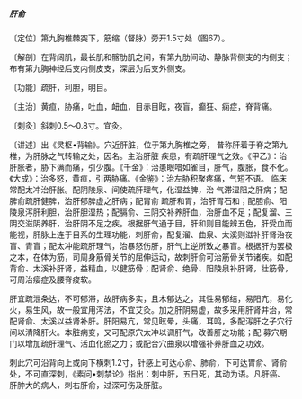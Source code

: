 ##### 肝俞

〔定位〕第九胸椎棘突下，筋缩（督脉）旁开1.5寸处（图67）。

〔解剖〕在背阔肌，最长肌和髂肋肌之间，有第九肋间动、静脉背侧支的内侧支；布有第九胸神经后支内侧皮支，深层为后支外侧支。

〔功能〕疏肝，利胆，明目。

〔主治〕黄疸，胁痛，吐血，衄血，目赤目眩，夜盲，癫狂、痫症，脊背痛。

〔刺灸〕斜刺0.5〜0.8寸。宜灸。

〔讲述〕出《灵枢•背输》。穴近肝脏，位于第九胸椎之旁， 昔称肝着于脊之第九椎，为肝脉之气转输之处，因名。主治肝脏 疾患，有疏肝理气之效。《甲乙》：治肝胀者，胁下满而痛，引少腹。《千金》：治患眼喑如雀目，肝气，腹胀，食不化。《大成》：治多怒，黄疸，引两胁痛。《金鉴》：治左胁积聚疼痛，气短不语。 临床常配太冲治肝胀。配阴陵泉、间使疏肝理气，化湿益脾，治 气滞湿阻之肝病；配脾俞疏肝健脾，治肝郁脾虚之肝病；配胃俞 疏肝和胃，治肝胃石和；配胆俞、阳陵泉泻肝利胆，治肝胆湿热；配膈俞、三阴交补养肝血，治肝血不足；配复溜、三阴交滋阴养肝，治肝阴不足之疾。根据肝气通于目，肝和则目能辨五色，肝受血而能视，肝脉上连于目系的生理功能，刺肝俞，配复溜、曲泉、太溪则滋补肝肾治夜盲、青盲；配太冲能疏肝理气，治暴怒伤肝，肝气上逆所致之暴盲。根据肝为罢极之本，在体为筋，司周身筋骨关节的屈伸运动，故刺肝俞可治筋骨关节诸疾。如配 背俞、太溪补肝肾，益精血，以健筋骨；配肾俞、绝骨、阳陵泉补肝肾，壮筋骨，可周治瘘症及腰脊痠软。

肝宜疏泄条达，不可郁滞，故肝病多实，且木郁达之，其性易郁结，易阳亢，易化火，易生风，故一般宜用泻法，不宜艾灸。加之肝阴易虚，故多采用肝肾并治，常配肾俞、太溪以益肾补肝。肝阳易亢，常见眩晕，头痛，耳鸣，多配泻肝之子穴行间以清降肝火。本脏病变，又可配原穴太冲以调肝气，改善肝之功能；配 募穴期门以增加疏肝理气、活血化瘀之力；或配合穴曲泉以增强补养肝血之功效。

刺此穴可沿背向上或向下横刺1.2寸，针感上可达心俞、肺俞，下可达胃俞、肾俞处，不可直深刺，《素问•刺禁论》指出：刺中肝，五日死，其动为语。凡肝癌、肝肿大的病人，刺右肝俞，过深可伤及肝脏。
